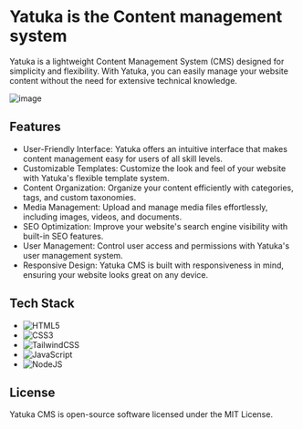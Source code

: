 # Yatuka is the Content management system

Yatuka is a lightweight Content Management System (CMS) designed for simplicity and flexibility. With Yatuka, you can easily manage your website content without the need for extensive technical knowledge.

![image](https://github.com/ghasemizade/yatuka-cms/assets/92257857/0ef7364a-7ca1-41fc-aeaa-130379e47fb1)

## Features
* User-Friendly Interface: Yatuka offers an intuitive interface that makes content management easy for users of all skill levels.
* Customizable Templates: Customize the look and feel of your website with Yatuka's flexible template system.
* Content Organization: Organize your content efficiently with categories, tags, and custom taxonomies.
* Media Management: Upload and manage media files effortlessly, including images, videos, and documents.
* SEO Optimization: Improve your website's search engine visibility with built-in SEO features.
* User Management: Control user access and permissions with Yatuka's user management system.
* Responsive Design: Yatuka CMS is built with responsiveness in mind, ensuring your website looks great on any device.

## Tech Stack

- ![HTML5](https://img.shields.io/badge/html5-%23E34F26.svg?style=for-the-badge&logo=html5&logoColor=white)
- ![CSS3](https://img.shields.io/badge/css3-%231572B6.svg?style=for-the-badge&logo=css3&logoColor=white)
- ![TailwindCSS](https://img.shields.io/badge/tailwindcss-%2338B2AC.svg?style=for-the-badge&logo=tailwind-css&logoColor=white)
- ![JavaScript](https://img.shields.io/badge/javascript-%23323330.svg?style=for-the-badge&logo=javascript&logoColor=%23F7DF1E)
- ![NodeJS](https://img.shields.io/badge/node.js-6DA55F?style=for-the-badge&logo=node.js&logoColor=white)

## License

Yatuka CMS is open-source software licensed under the MIT License.
